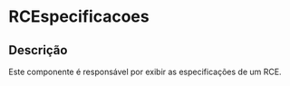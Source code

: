 # RCEspecificacoes

## Descrição

Este componente é responsável por exibir as especificações de um RCE.
